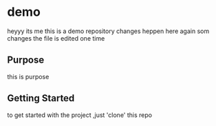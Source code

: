 # demo

heyyy its me
this is a demo repository
changes heppen here
again som changes
the file is edited one time

## Purpose 

this is purpose


## Getting Started

to get started with the project ,just 'clone' this repo
